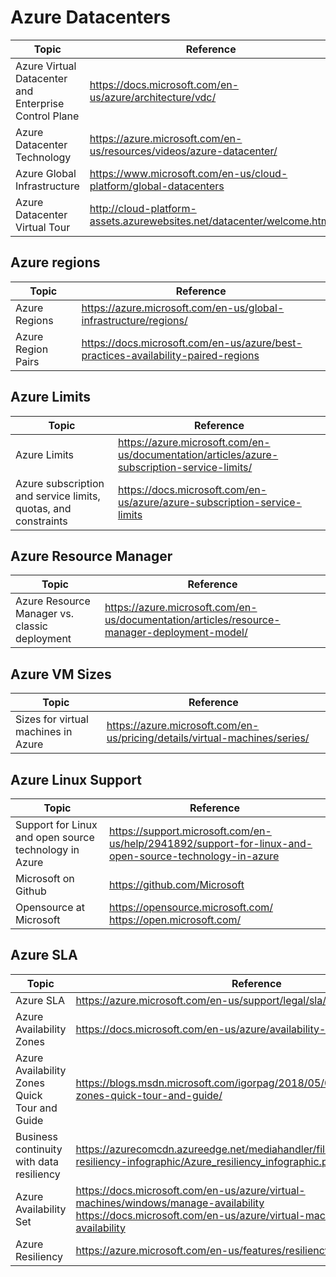 # Azure Datacenters

| Topic | Reference |
| --- | --- |
|Azure Virtual Datacenter and Enterprise Control Plane|https://docs.microsoft.com/en-us/azure/architecture/vdc/ |
|Azure Datacenter Technology|  https://azure.microsoft.com/en-us/resources/videos/azure-datacenter/|
|Azure Global Infrastructure| https://www.microsoft.com/en-us/cloud-platform/global-datacenters|
|Azure Datacenter Virtual Tour| http://cloud-platform-assets.azurewebsites.net/datacenter/welcome.html|


## Azure regions

| Topic | Reference |
| --- | --- |
| Azure Regions | https://azure.microsoft.com/en-us/global-infrastructure/regions/|
| Azure Region Pairs| https://docs.microsoft.com/en-us/azure/best-practices-availability-paired-regions|

## Azure Limits

| Topic | Reference |
| --- | --- |
| Azure Limits| https://azure.microsoft.com/en-us/documentation/articles/azure-subscription-service-limits/ |
|Azure subscription and service limits, quotas, and constraints|https://docs.microsoft.com/en-us/azure/azure-subscription-service-limits|

## Azure Resource Manager

| Topic | Reference |
| --- | --- |
|Azure Resource Manager vs. classic deployment|https://azure.microsoft.com/en-us/documentation/articles/resource-manager-deployment-model/|

## Azure VM Sizes

| Topic | Reference |
| --- | --- |
|Sizes for virtual machines in Azure|https://azure.microsoft.com/en-us/pricing/details/virtual-machines/series/|

## Azure Linux Support

| Topic | Reference |
| --- | --- |
|Support for Linux and open source technology in Azure|https://support.microsoft.com/en-us/help/2941892/support-for-linux-and-open-source-technology-in-azure|
|Microsoft on Github| https://github.com/Microsoft |
|Opensource at Microsoft |https://opensource.microsoft.com/ <br>https://open.microsoft.com/|

## Azure SLA

| Topic | Reference |
| --- | --- |
|Azure SLA|https://azure.microsoft.com/en-us/support/legal/sla/|
|Azure Availability Zones|https://docs.microsoft.com/en-us/azure/availability-zones/az-overview|
|Azure Availability Zones Quick Tour and Guide|https://blogs.msdn.microsoft.com/igorpag/2018/05/03/azure-availability-zones-quick-tour-and-guide/|
|Business continuity with data resiliency|https://azurecomcdn.azureedge.net/mediahandler/files/resourcefiles/azure-resiliency-infographic/Azure_resiliency_infographic.pdf|
|Azure Availability Set|https://docs.microsoft.com/en-us/azure/virtual-machines/windows/manage-availability<br>https://docs.microsoft.com/en-us/azure/virtual-machines/linux/manage-availability|
|Azure Resiliency|https://azure.microsoft.com/en-us/features/resiliency/|




